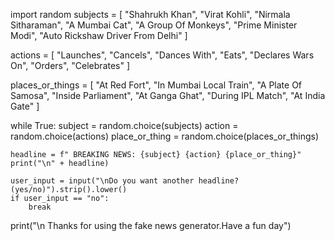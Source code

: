 import random
subjects = [
    "Shahrukh Khan",
    "Virat Kohli",
    "Nirmala Sitharaman",
    "A Mumbai Cat",
    "A Group Of Monkeys",
    "Prime Minister Modi",
    "Auto Rickshaw Driver From Delhi"
]

actions = [
    "Launches",
    "Cancels",
    "Dances With",
    "Eats",
    "Declares Wars On",
    "Orders",
    "Celebrates"
]

places_or_things = [
    "At Red Fort",
    "In Mumbai Local Train",
    "A Plate Of Samosa",
    "Inside Parliament",
    "At Ganga Ghat",
    "During IPL Match",
    "At India Gate"
]

while True:
    subject = random.choice(subjects)
    action = random.choice(actions)
    place_or_thing = random.choice(places_or_things)

    headline = f" BREAKING NEWS: {subject} {action} {place_or_thing}"
    print("\n" + headline)

    user_input = input("\nDo you want another headline?(yes/no)").strip().lower()
    if user_input == "no":
        break

print("\n Thanks for using the fake news generator.Have a fun day")

